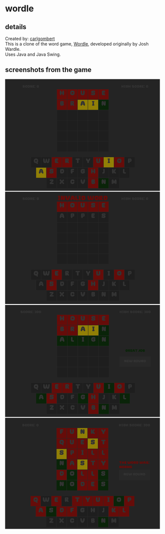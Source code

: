# wordle
## details
Created by: [carlgombert](https://github.com/carlgombert)  
This is a clone of the word game, [Wordle](https://en.wikipedia.org/wiki/Wordle), developed originally by Josh Wardle.    
Uses Java and Java Swing.  

## screenshots from the game
![This is an image](https://github.com/carlgombert/wordle/blob/main/SCREENSHOTS/ScreenShot1.png)
![This is an image](https://github.com/carlgombert/wordle/blob/main/SCREENSHOTS/ScreenShot2.png)
![This is an image](https://github.com/carlgombert/wordle/blob/main/SCREENSHOTS/ScreenShot3.png)
![This is an image](https://github.com/carlgombert/wordle/blob/main/SCREENSHOTS/ScreenShot4.png)
